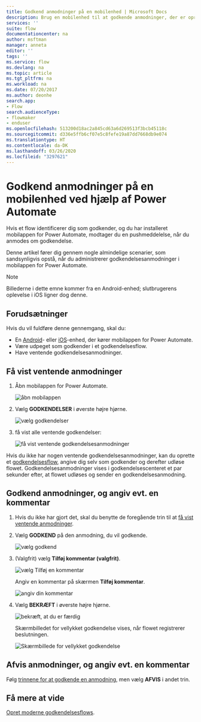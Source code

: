 ```yaml
---
title: Godkend anmodninger på en mobilenhed | Microsoft Docs
description: Brug en mobilenhed til at godkende anmodninger, der er oprettet i Power Automate.
services: ''
suite: flow
documentationcenter: na
author: msftman
manager: anneta
editor: ''
tags: ''
ms.service: flow
ms.devlang: na
ms.topic: article
ms.tgt_pltfrm: na
ms.workload: na
ms.date: 07/20/2017
ms.author: deonhe
search.app:
- Flow
search.audienceType:
- flowmaker
- enduser
ms.openlocfilehash: 513200d18ac2a845cd63a6d269513f3bcb45118c
ms.sourcegitcommit: d336e5ffb6cf07e5c8fefe19a87dd7668db9e074
ms.translationtype: HT
ms.contentlocale: da-DK
ms.lasthandoff: 03/26/2020
ms.locfileid: "3297621"
---
```

# <a name="approve-requests-on-your-mobile-device-by-using-power-automate"></a>Godkend anmodninger på en mobilenhed ved hjælp af Power Automate

Hvis et flow identificerer dig som godkender, og du har installeret mobilappen for Power Automate, modtager du en pushmeddelelse, når du anmodes om godkendelse.

Denne artikel fører dig gennem nogle almindelige scenarier, som sandsynligvis opstå, når du administrerer godkendelsesanmodninger i mobilappen for Power Automate.

> [!NOTE]
> Billederne i dette emne kommer fra en Android-enhed; slutbrugerens oplevelse i iOS ligner dog denne.
> 
> 

## <a name="prerequisites"></a>Forudsætninger
Hvis du vil fuldføre denne gennemgang, skal du:

* En [Android](https://aka.ms/flowmobiledocsandroid)- eller [iOS](https://aka.ms/flowmobiledocsios)-enhed, der kører mobilappen for Power Automate.
* Være udpeget som godkender i et godkendelsesflow.
* Have ventende godkendelsesanmodninger.

## <a name="view-pending-requests"></a>Få vist ventende anmodninger
1. Åbn mobilappen for Power Automate.
   
    ![åbn mobilappen](./media/mobile-approvals/open-app.png)
2. Vælg **GODKENDELSER** i øverste højre hjørne.
   
    ![vælg godkendelser](./media/mobile-approvals/select-approvals.png)
3. få vist alle ventende godkendelser:
   
    ![få vist ventende godkendelsesanmodninger](./media/mobile-approvals/show-pending-approval-requests.png)

Hvis du ikke har nogen ventende godkendelsesanmodninger, kan du oprette et [godkendelsesflow](modern-approvals.md), angive dig selv som godkender og derefter udløse flowet. Godkendelsesanmodninger vises i godkendelsescenteret et par sekunder efter, at flowet udløses og sender en godkendelsesanmodning.

## <a name="approve-requests-and-leave-an-optional-comment"></a>Godkend anmodninger, og angiv evt. en kommentar
1. Hvis du ikke har gjort det, skal du benytte de foregående trin til at [få vist ventende anmodninger](mobile-approvals.md#view-pending-requests).
2. Vælg **GODKEND** på den anmodning, du vil godkende.
   
    ![vælg godkend](./media/mobile-approvals/select-approve.png)
3. (Valgfrit) vælg **Tilføj kommentar (valgfrit)**.
   
    ![vælg Tilføj en kommentar](./media/mobile-approvals/select-add-comment.png)
   
    Angiv en kommentar på skærmen **Tilføj kommentar**.
   
    ![angiv din kommentar](./media/mobile-approvals/enter-comment-for-approval.png)
4. Vælg **BEKRÆFT** i øverste højre hjørne.
   
    ![bekræft, at du er færdig](./media/mobile-approvals/tap-confirm-button.png)
   
    Skærmbilledet for vellykket godkendelse vises, når flowet registrerer beslutningen.
   
    ![Skærmbillede for vellykket godkendelse](./media/mobile-approvals/approved.png)

## <a name="reject-requests-and-leave-an-optional-comment"></a>Afvis anmodninger, og angiv evt. en kommentar
Følg [trinnene for at godkende en anmodning](mobile-approvals.md#approve-requests-and-leave-an-optional-comment), men vælg **AFVIS** i andet trin.

## <a name="learn-more"></a>Få mere at vide
[Opret moderne godkendelsesflows](modern-approvals.md).

